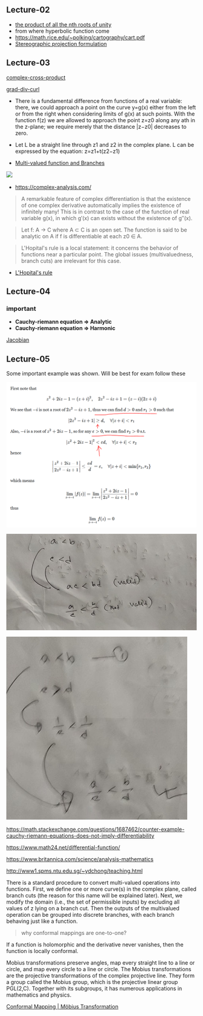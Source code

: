 ## Lecture-02

- [the product of all the nth roots of unity](https://math.stackexchange.com/q/115558/565609)
- from where hyperbolic function come
- https://math.rice.edu/~polking/cartography/cart.pdf
- [Stereographic projection formulation](https://www.youtube.com/watch?v=b5VUnapu-qs)

## Lecture-03

[complex-cross-product](https://proofwiki.org/wiki/Definition:Vector_Cross_Product)

[grad-div-curl](http://mathonline.wikidot.com/the-divergence-and-curl-of-a-vector-field-in-two-dimensions)

- There is a fundamental difference from functions of a real variable: there, we could approach a point on the curve y=g(x) either from the left or from the right when considering limits of g(x) at such points. With the function f(z) we are allowed to approach the point z=z0 along any ath in the z-plane; we require merely that the distance |z−z0| decreases to zero.

- Let L be a straight line through z1 and z2 in the complex plane. L can be expressed by the equation: z=z1+t(z2−z1)
- [Multi-valued function and Branches](https://www.youtube.com/watch?v=K4ZJ-bDQHGA)

![](https://i.stack.imgur.com/Nt9UI.png)

- https://complex-analysis.com/

> A remarkable feature of complex differentiation is that the existence of one complex derivative automatically implies the existence of infinitely many! This is in contrast to the case of the function of real variable g(x), in which g′(x) can exists without the existence of g′′(x).

> Let f: A → C where A ⊂ C is an open set. The function is said to be analytic on A if f is differentiable at each z0 ∈ A.

> L'Hopital's rule is a local statement: it concerns the behavior of functions near a particular point. The global issues (multivaluedness, branch cuts) are irrelevant for this case.

- [L'Hopital's rule](https://math.stackexchange.com/questions/2022436/a-proof-of-lhopitals-rule-for-complex-functions)

## Lecture-04

### important

- **Cauchy-riemann equation => Analytic**
- **Cauchy-riemann equation => Harmonic**

[Jacobian](https://math.stackexchange.com/q/14952/726308)

## Lecture-05

Some important example was shown. Will be best for exam follow these

![](../images/complex/continuity-p-01.PNG)

![](../images/complex/continuity-p-01-02.jpg)

![](../images/complex/continuity-p-01-01.jpg)

https://math.stackexchange.com/questions/1687462/counter-example-cauchy-riemann-equations-does-not-imply-differentiability

https://www.math24.net/differential-function/

https://www.britannica.com/science/analysis-mathematics

http://www1.spms.ntu.edu.sg/~ydchong/teaching.html

There is a standard procedure to convert multi-valued operations into functions. First,
we define one or more curve(s) in the complex plane, called branch cuts (the reason for
this name will be explained later). Next, we modify the domain (i.e., the set of permissible
inputs) by excluding all values of z lying on a branch cut. Then the outputs of the multivalued
operation can be grouped into discrete branches, with each branch behaving just
like a function.

> why conformal mappings are one-to-one?

If a function is holomorphic and the derivative never vanishes, then the function is locally conformal.

Mobius transformations preserve angles, map every straight line to a line or circle, and map every circle to a line or circle. The Mobius transformations are the projective transformations of the complex projective line. They form a group called the Mobius group, which is the projective linear group PGL(2,C). Together with its subgroups, it has numerous applications in mathematics and physics.

[Conformal Mapping | Möbius Transformation](https://www.youtube.com/watch?v=48aerHs9wL0)
